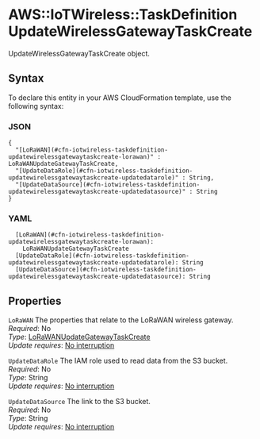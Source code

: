 # AWS::IoTWireless::TaskDefinition UpdateWirelessGatewayTaskCreate<a name="aws-properties-iotwireless-taskdefinition-updatewirelessgatewaytaskcreate"></a>

UpdateWirelessGatewayTaskCreate object\.

## Syntax<a name="aws-properties-iotwireless-taskdefinition-updatewirelessgatewaytaskcreate-syntax"></a>

To declare this entity in your AWS CloudFormation template, use the following syntax:

### JSON<a name="aws-properties-iotwireless-taskdefinition-updatewirelessgatewaytaskcreate-syntax.json"></a>

```
{
  "[LoRaWAN](#cfn-iotwireless-taskdefinition-updatewirelessgatewaytaskcreate-lorawan)" : LoRaWANUpdateGatewayTaskCreate,
  "[UpdateDataRole](#cfn-iotwireless-taskdefinition-updatewirelessgatewaytaskcreate-updatedatarole)" : String,
  "[UpdateDataSource](#cfn-iotwireless-taskdefinition-updatewirelessgatewaytaskcreate-updatedatasource)" : String
}
```

### YAML<a name="aws-properties-iotwireless-taskdefinition-updatewirelessgatewaytaskcreate-syntax.yaml"></a>

```
  [LoRaWAN](#cfn-iotwireless-taskdefinition-updatewirelessgatewaytaskcreate-lorawan): 
    LoRaWANUpdateGatewayTaskCreate
  [UpdateDataRole](#cfn-iotwireless-taskdefinition-updatewirelessgatewaytaskcreate-updatedatarole): String
  [UpdateDataSource](#cfn-iotwireless-taskdefinition-updatewirelessgatewaytaskcreate-updatedatasource): String
```

## Properties<a name="aws-properties-iotwireless-taskdefinition-updatewirelessgatewaytaskcreate-properties"></a>

`LoRaWAN`  <a name="cfn-iotwireless-taskdefinition-updatewirelessgatewaytaskcreate-lorawan"></a>
The properties that relate to the LoRaWAN wireless gateway\.  
*Required*: No  
*Type*: [LoRaWANUpdateGatewayTaskCreate](aws-properties-iotwireless-taskdefinition-lorawanupdategatewaytaskcreate.md)  
*Update requires*: [No interruption](https://docs.aws.amazon.com/AWSCloudFormation/latest/UserGuide/using-cfn-updating-stacks-update-behaviors.html#update-no-interrupt)

`UpdateDataRole`  <a name="cfn-iotwireless-taskdefinition-updatewirelessgatewaytaskcreate-updatedatarole"></a>
The IAM role used to read data from the S3 bucket\.  
*Required*: No  
*Type*: String  
*Update requires*: [No interruption](https://docs.aws.amazon.com/AWSCloudFormation/latest/UserGuide/using-cfn-updating-stacks-update-behaviors.html#update-no-interrupt)

`UpdateDataSource`  <a name="cfn-iotwireless-taskdefinition-updatewirelessgatewaytaskcreate-updatedatasource"></a>
The link to the S3 bucket\.  
*Required*: No  
*Type*: String  
*Update requires*: [No interruption](https://docs.aws.amazon.com/AWSCloudFormation/latest/UserGuide/using-cfn-updating-stacks-update-behaviors.html#update-no-interrupt)